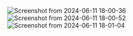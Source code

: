 ![Screenshot from 2024-06-11 18-00-36](https://github.com/hermione06/Simple-base-website-/assets/143590519/16446fd6-5277-4729-9dbc-f46bf336f981)
![Screenshot from 2024-06-11 18-00-52](https://github.com/hermione06/Simple-base-website-/assets/143590519/f63c6eaa-1607-4763-b91e-c3ad4b7bea61)
![Screenshot from 2024-06-11 18-01-04](https://github.com/hermione06/Simple-base-website-/assets/143590519/62069b40-d808-4023-91e3-3f4ca321cfbe)
